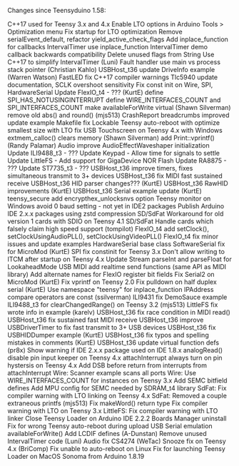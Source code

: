 Changes since Teensyduino 1.58:

C++17 used for Teensy 3.x and 4.x
Enable LTO options in Arduino Tools > Optimization menu
Fix startup for LTO optimization
Remove serialEvent_default, refactor yield_active_check_flags
Add inplace_function for callbacks
IntervalTimer use inplace_function
IntervalTimer demo callback backwards compatibility
Delete unused flags from String
Use C++17 to simplify IntervalTimer (Luni)
Fault handler use main vs process stack pointer (Christian Kahlo)
USBHost_t36 update DriveInfo example (Warren Watson)
FastLED fix C++17 compiler warnings
Tlc5940 update documentation, SCLK overshoot sensitivity
Fix const init on Wire, SPI, HardwareSerial
Update FlexIO_t4 - ??? (KurtE)
define SPI_HAS_NOTUSINGINTERRUPT
define WIRE_INTERFACES_COUNT and SPI_INTERFACES_COUNT
make availableForWrite virtual (Shawn Silverman)
remove old abs() and round() (mjs513)
CrashReport breadcrumbs improved
update example Makefile
fix Lockable Teensy auto-reboot with optimize smallest size with LTO
fix USB Touchscreen on Teensy 4.x with Windows
extmem_calloc() clears memory (Shawn Silverman)
add Print::vprintf() (Randy Palamar)
Audio improve AudioEffectWaveshaper initialization
Update ILI9488_t3 - ???
Update Keypad - Allow time for signals to settle
Update LittleFS - Add support for GigaDevice NOR Flash
Update RA8875 - ???
Update ST7735_t3 - ???
USBHost_t36 improve timers, fixes simultaneous transmit to 3+ devices
USBHost_t36 fix MIDI fast sustained receive
USBHost_t36 HID parser changes??? (KurtE)
USBHost_t36 RawHID improvements (KurtE)
USBHost_t36 Serial example update (KurtE)
teensy_secure add encrypthex_unlocksnvs option
Teensy monitor on Windows avoid 0 baud setting - not yet in IDE2 packages
Publish Arduino IDE 2.x.x packages using zstd compression
SD/SdFat Workaround for old version 1 cards with SDIO on Teensy 4.1
SD/SdFat Handle cards which falsely claim high speed support (tompilot)
FlexIO_t4 add setClock(), setClockUsingAudioPLL(), setClockUsingVideoPLL()
FlexIO_t4 fix minor issues and update examples
HardwareSerial base class
SoftwareSerial fix for MicroMod (KurtE)
SPI fix constinit for Teensy 3.x
Don't allow writing to ITCM after startup on Teensy 4.x
Update Stream parseInt and parseFloat for LookaheadMode
USB MIDI add realtime send functions (same API as MIDI library)
Add alternate names for FlexIO register bit fields
Fix Serial2 on MicroMod (KurtE)
Fix vprintf on Teensy 2.0
Fix pulldown on half duplex serial (KurtE)
Use namespace "teensy" for inplace_function
IPAddress compare operators are const (ssilverman)
ILI9431 fix DemoSauce example
ILI9488_t3 for clearChangedRange() on Teensy 3.2 (mjs513)
LittleFS fix wrote info in example (karelv)
USBHost_t36 fix race condition in MIDI read()
USBHost_t36 fix sustained fast MIDI receive
USBHost_t36 improve USBDriverTimer to fix fast transmit to 3+ USB devices
USBHost_t36 fix USBHIDDumper example (KurtE)
USBHost_t36 fix typos and spelling mistakes in comments (KurtE)
USBHost_t36 update virtual function defs (pr8x)
Show warning if IDE 2.x.x package used on IDE 1.8.x
analogRead() disable pin input keeper on Teensy 4.x
attachInterrupt always turn on pin hystersis on Teensy 4.x
Add DSB before return from interrupts from attachInterrupt
Wire: Scanner example scans all ports
Wire: Use WIRE_INTERFACES_COUNT for instances on Teensy 3.x
Add SEMC bitfield defines
Add MPU config for SEMC needed by SDRAM_t4 library
SdFat: Fix compiler warning with LTO linking on Teensy 4.x
SdFat: Removed a couple extraneous printfs (mjs513)
Fix makeWord() return type
Fix compiler warning with LTO on Teensy 3.x
LittleFS: Fix compiler warning with LTO linker
Close Teensy Loader on Arduino IDE 2.2.2 Boards Manager uninstall
Fix for wrong Teensy auto-reboot during upload
USB Serial emulation availableForWrite()
Add LCDIF defines (A-Dunstan)
Remove unused IntervalTimer code (Luni)
Audio fix CS4274 (WeTac)
Snooze fix on Teensy 4.x (BriComp)
Fix unable to auto-reboot on Linux
Fix for launching Teensy Loader on MacOS Sonoma from Arduino 1.8.19